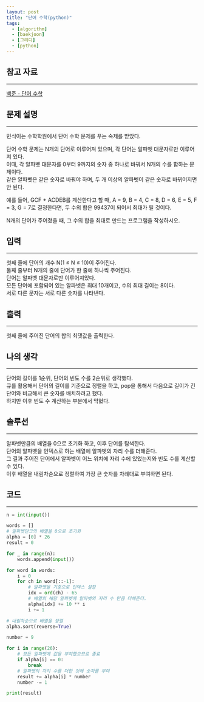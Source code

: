 ```yaml
---
layout: post
title: "단어 수학(python)"
tags:
  - [algorithm]
  - [baekjoon]
  - [그리디]
  - [python]
---
```


## 참고 자료

---

[백준 - 단어 수학](https://www.acmicpc.net/problem/1339)

## 문제 설명

---

민식이는 수학학원에서 단어 수학 문제를 푸는 숙제를 받았다.

단어 수학 문제는 N개의 단어로 이루어져 있으며, 각 단어는 알파벳 대문자로만 이루어져 있다.  
이때, 각 알파벳 대문자를 0부터 9까지의 숫자 중 하나로 바꿔서 N개의 수를 합하는 문제이다.  
같은 알파벳은 같은 숫자로 바꿔야 하며, 두 개 이상의 알파벳이 같은 숫자로 바뀌어지면 안 된다.

예를 들어, GCF + ACDEB를 계산한다고 할 때, A = 9, B = 4, C = 8, D = 6, E = 5, F = 3, G = 7로 결정한다면, 두 수의 합은 99437이 되어서 최대가 될 것이다.

N개의 단어가 주어졌을 때, 그 수의 합을 최대로 만드는 프로그램을 작성하시오.

## 입력

---

첫째 줄에 단어의 개수 N(1 ≤ N ≤ 10)이 주어진다.  
둘째 줄부터 N개의 줄에 단어가 한 줄에 하나씩 주어진다.  
단어는 알파벳 대문자로만 이루어져있다.  
모든 단어에 포함되어 있는 알파벳은 최대 10개이고, 수의 최대 길이는 8이다.  
서로 다른 문자는 서로 다른 숫자를 나타낸다.

## 출력

---

첫째 줄에 주어진 단어의 합의 최댓값을 출력한다.

## 나의 생각

---

단어의 길이를 1순위, 단어의 빈도 수를 2순위로 생각했다.  
큐를 활용해서 단어의 길이를 기준으로 정렬을 하고, pop을 통해서 다음으로 길이가 긴 단어와 비교해서 큰 숫자를 배치하려고 했다.  
하지만 이후 빈도 수 계산하는 부분에서 막혔다.

## 솔루션

---

알파벳만큼의 배열을 0으로 초기화 하고, 이후 단어를 탐색한다.  
단어의 알파벳을 인덱스로 하는 배열에 알파벳의 자리 수를 더해준다.  
그 결과 주어진 단어에서 알파벳이 어느 위치에 자리 수에 있었는지와 빈도 수를 계산할 수 있다.  
이후 배열을 내림차순으로 정렬하여 가장 큰 숫자를 차례대로 부여하면 된다.

## 코드

---

```python
n = int(input())

words = []
# 알파벳만크의 배열을 0으로 초기화
alpha = [0] * 26
result = 0

for _ in range(n):
    words.append(input())

for word in words:
    i = 0
    for ch in word[::-1]:
        # 알파벳을 기준으로 인덱스 설정
        idx = ord(ch) - 65
        # 배열의 해당 알파벳에 알파벳의 자리 수 만큼 더해준다.
        alpha[idx] += 10 ** i
        i += 1

# 내림차순으로 배열을 정렬
alpha.sort(reverse=True)

number = 9

for i in range(26):
    # 모든 알파벳에 값을 부여했으므로 종료
    if alpha[i] == 0:
        break
    # 알파벳의 자리 수를 더한 것에 숫자를 부여
    result += alpha[i] * number
    number -= 1

print(result)

```
